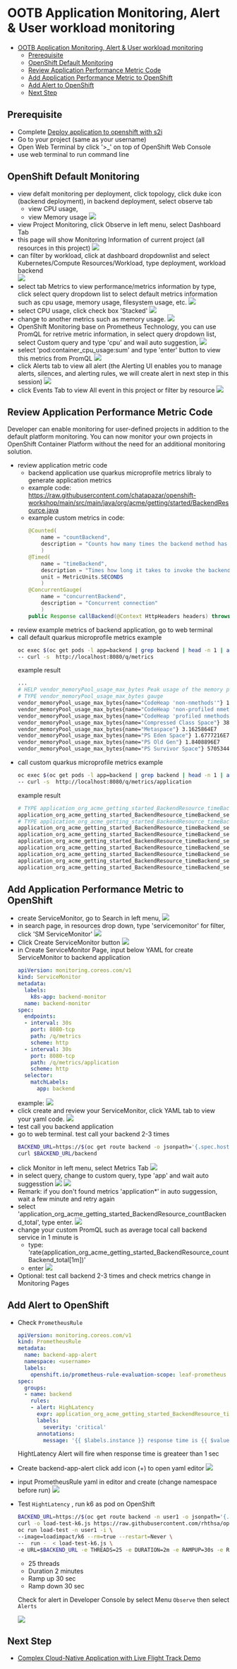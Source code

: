 # OOTB Application Monitoring, Alert & User workload monitoring
<!-- TOC -->

- [OOTB Application Monitoring, Alert & User workload monitoring](#ootb-application-monitoring-alert--user-workload-monitoring)
  - [Prerequisite](#prerequisite)
  - [OpenShift Default Monitoring](#openshift-default-monitoring)
  - [Review Application Performance Metric Code](#review-application-performance-metric-code)
  - [Add Application Performance Metric to OpenShift](#add-application-performance-metric-to-openshift)
  - [Add Alert to OpenShift](#add-alert-to-openshift)
  - [Next Step](#next-step)

<!-- /TOC -->
## Prerequisite
- Complete [Deploy application to openshift with s2i](deploywiths2i.md)
- Go to your project (same as your username)
- Open Web Terminal by click '>_' on top of OpenShift Web Console
- use web terminal to run command line

## OpenShift Default Monitoring
- view defalt monitoring per deployment, click topology, click duke icon (backend deployment), in backend deployment, select observe tab
  - view CPU usage,
  - view Memory usage
  ![](images/mon_1.png)
- view Project Monitoring, click Observe in left menu, select Dashboard Tab
- this page will show Monitoring Information of current project (all resources in this project)
  ![](images/mon_2.png)
- can filter by workload, click at dashboard dropdownlist and select Kubernetes/Compute Resources/Workload, type deployment, workload backend  
  ![](images/mon_3.png)
- select tab Metrics to view performance/metrics information by type, click select query dropdown list to select default metrics information such as cpu usage, memory usage, filesystem usage, etc. 
  ![](images/mon_4.png)
- select CPU usage, click check box 'Stacked'
  ![](images/mon_6.png)  
- change to another metrics such as memory usage.
  ![](images/mon_7.png) 
- OpenShift Monitoring base on Prometheus Technology, you can use PromQL for retrive metric information, in select query dropdown list, select Custom query and type 'cpu' and wail auto suggestion, 
  ![](images/mon_8.png) 
- select 'pod:container_cpu_usage:sum' and type 'enter' button to view this metrics from PromQL
  ![](images/mon_9.png) 
- click Alerts tab to view all alert (the Alerting UI enables you to manage alerts, silences, and alerting rules, we will create alert in next step in this session)
  ![](images/mon_21.png)
- click Events Tab to view All event in this project or filter by resource
  ![](images/mon_10.png) 

## Review Application Performance Metric Code
Developer can enable monitoring for user-defined projects in addition to the default platform monitoring. You can now monitor your own projects in OpenShift Container Platform without the need for an additional monitoring solution. 
- review application metric code
  - backend application use quarkus microprofile metrics libraly to generate application metrics
  - example code: https://raw.githubusercontent.com/chatapazar/openshift-workshop/main/src/main/java/org/acme/getting/started/BackendResource.java
  - example custom metrics in code:
    ```java
    @Counted(
        name = "countBackend", 
        description = "Counts how many times the backend method has been invoked"
        )
    @Timed(
        name = "timeBackend", 
        description = "Times how long it takes to invoke the backend method in second", 
        unit = MetricUnits.SECONDS
        )
    @ConcurrentGauge(
        name = "concurrentBackend",
        description = "Concurrent connection"
        )
    public Response callBackend(@Context HttpHeaders headers) throws IOException {
    ```
- review example metrics of backend application, go to web terminal
- call default quarkus microprofile metrics example
  ```bash
  oc exec $(oc get pods -l app=backend | grep backend | head -n 1 | awk '{print $1}') \
  -- curl -s  http://localhost:8080/q/metrics
  ```
  example result
  ```bash
  ...
  # HELP vendor_memoryPool_usage_max_bytes Peak usage of the memory pool denoted by the 'name' tag
  # TYPE vendor_memoryPool_usage_max_bytes gauge
  vendor_memoryPool_usage_max_bytes{name="CodeHeap 'non-nmethods'"} 1352064.0
  vendor_memoryPool_usage_max_bytes{name="CodeHeap 'non-profiled nmethods'"} 1018240.0
  vendor_memoryPool_usage_max_bytes{name="CodeHeap 'profiled nmethods'"} 5218944.0
  vendor_memoryPool_usage_max_bytes{name="Compressed Class Space"} 3856880.0
  vendor_memoryPool_usage_max_bytes{name="Metaspace"} 3.1625864E7
  vendor_memoryPool_usage_max_bytes{name="PS Eden Space"} 1.6777216E7
  vendor_memoryPool_usage_max_bytes{name="PS Old Gen"} 1.8408896E7
  vendor_memoryPool_usage_max_bytes{name="PS Survivor Space"} 5705344.0
  ```
- call custom quarkus microprofile metrics example
  ```bash
  oc exec $(oc get pods -l app=backend | grep backend | head -n 1 | awk '{print $1}') \
  -- curl -s  http://localhost:8080/q/metrics/application
  ```
  example result
  ```bash
  # TYPE application_org_acme_getting_started_BackendResource_timeBackend_seconds summary
  application_org_acme_getting_started_BackendResource_timeBackend_seconds_count 1.0
  # TYPE application_org_acme_getting_started_BackendResource_timeBackend_seconds_sum gauge
  application_org_acme_getting_started_BackendResource_timeBackend_seconds_sum 2.503457774
  application_org_acme_getting_started_BackendResource_timeBackend_seconds{quantile="0.5"} 2.503457774
  application_org_acme_getting_started_BackendResource_timeBackend_seconds{quantile="0.75"} 2.503457774
  application_org_acme_getting_started_BackendResource_timeBackend_seconds{quantile="0.95"} 2.503457774
  application_org_acme_getting_started_BackendResource_timeBackend_seconds{quantile="0.98"} 2.503457774
  application_org_acme_getting_started_BackendResource_timeBackend_seconds{quantile="0.99"} 2.503457774
  application_org_acme_getting_started_BackendResource_timeBackend_seconds{quantile="0.999"} 2.503457774
  ```

## Add Application Performance Metric to OpenShift
- create ServiceMonitor, go to Search in left menu, 
  ![](images/mon_11.png) 
- in search page, in resources drop down, type 'servicemonitor' for filter, click 'SM ServiceMonitor'
  ![](images/mon_12.png) 
- Click Create ServiceMonitor button
  ![](images/mon_13.png) 
- in Create ServiceMonitor Page, input below YAML for create ServiceMonitor to backend application
  ```yaml
  apiVersion: monitoring.coreos.com/v1
  kind: ServiceMonitor
  metadata:
    labels:
      k8s-app: backend-monitor
    name: backend-monitor
  spec:
    endpoints:
    - interval: 30s
      port: 8080-tcp
      path: /q/metrics
      scheme: http
    - interval: 30s
      port: 8080-tcp
      path: /q/metrics/application
      scheme: http
    selector:
      matchLabels:
        app: backend  
  ```
  example: 
  ![](images/mon_14.png)  
- click create and review your ServiceMonitor, click YAML tab to view your yaml code. 
  ![](images/mon_15.png) 
- test call you backend application
- go to web terminal. test call your backend 2-3 times
  ```bash
  BACKEND_URL=https://$(oc get route backend -o jsonpath='{.spec.host}')
  curl $BACKEND_URL/backend
  ```
- click Monitor in left menu, select Metrics Tab
  ![](images/mon_16.png)         
- in select query, change to custom query, type 'app' and wait auto suggesstion
  ![](images/mon_17.png) 
  ![](images/mon_18.png)
- Remark: if you don't found metrics 'application*' in auto suggession, wait a few minute and retry again
- select 'application_org_acme_getting_started_BackendResource_countBackend_total', type enter.
  ![](images/mon_19.png) 
- change your custom PromQL such as average tocal call backend service in 1 minute is   
  - type: 'rate(application_org_acme_getting_started_BackendResource_countBackend_total[1m])'
  - enter
  ![](images/mon_20.png) 
- Optional: test call backend 2-3 times and check metrics change in Monitoring Pages


## Add Alert to OpenShift
- Check `PrometheusRule` 
 
  ```yaml
  apiVersion: monitoring.coreos.com/v1
  kind: PrometheusRule
  metadata:
    name: backend-app-alert
    namespace: <username>
    labels:
      openshift.io/prometheus-rule-evaluation-scope: leaf-prometheus
  spec:
    groups:
    - name: backend
      rules:
      - alert: HighLatency
        expr: application_org_acme_getting_started_BackendResource_timeBackend_max_seconds>1
        labels:
          severity: 'critical'
        annotations:
          message: '{{ $labels.instance }} response time is {{ $value }} sec'
  ```

  HightLatency Alert will fire when response time is greateer than 1 sec  


- Create backend-app-alert
  click add icon (+) to open yaml editor
  ![](images/alert_1.png) 
  
- input PrometheusRule yaml in editor and create (change namespace before run)
  ![](images/alert_2.png)
  
  
- Test `HightLatency` , run k6 as pod on OpenShift
  
  ```bash
  BACKEND_URL=https://$(oc get route backend -n user1 -o jsonpath='{.spec.host}')/backend
  curl -o load-test-k6.js https://raw.githubusercontent.com/rhthsa/openshift-demo/main/manifests/load-test-k6.js
  oc run load-test -n user1 -i \
  --image=loadimpact/k6 --rm=true --restart=Never \
  --  run -  < load-test-k6.js \
  -e URL=$BACKEND_URL -e THREADS=25 -e DURATION=2m -e RAMPUP=30s -e RAMPDOWN=30s
  ```
  
  - 25 threads
  - Duration 2 minutes
  - Ramp up 30 sec
  - Ramp down 30 sec
  
  

  Check for alert in Developer Console by select Menu `Observe` then select `Alerts`

  ![](images/alert_3.png)



## Next Step
- [Complex Cloud-Native Application with Live Flight Track Demo](liveflight.md)





